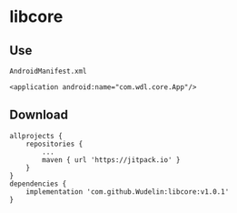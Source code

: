 # libcore

Use
--------

```
AndroidManifest.xml

<application android:name="com.wdl.core.App"/>
```

Download
--------

```
allprojects {
	repositories {
		...
		maven { url 'https://jitpack.io' }
	}
}
dependencies {
	implementation 'com.github.Wudelin:libcore:v1.0.1'
}
```

